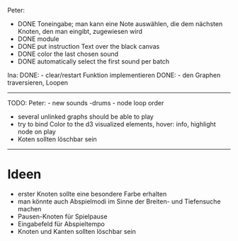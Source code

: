 Peter:
- DONE Toneingabe; man kann eine Note auswählen, die dem nächsten Knoten, den man eingibt, zugewiesen wird
- DONE module
- DONE put instruction Text over the black canvas
- DONE color the last chosen sound
- DONE automatically select the first sound per batch

Ina:
DONE: - clear/restart Funktion implementieren
DONE: - den Graphen traversieren, Loopen

----------
TODO:
Peter:
	- new sounds -drums
	- node loop order	
	
- several unlinked graphs should be able to play
- try to bind Color to the d3 visualized elements, hover: info, highlight node on play
- Koten sollten löschbar sein

----------
# Ideen

* erster Knoten sollte eine besondere Farbe erhalten
* man könnte auch Abspielmodi im Sinne der Breiten- und Tiefensuche machen
* Pausen-Knoten für Spielpause
* Eingabefeld für Abspieltempo
* Knoten und Kanten sollten löschbar sein